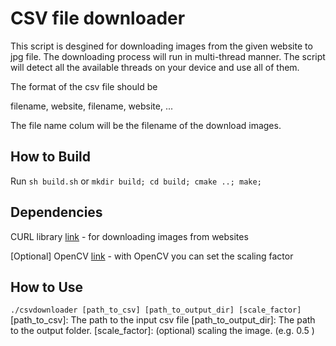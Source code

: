 # CSV file downloader
This script is desgined for downloading images from the given website to jpg file. The downloading process will run in multi-thread manner. The script will detect all the available threads on your device and use all of them.

The format of the csv file should be

filename, website,
filename, website,
...

The file name colum will be the filename of the download images.

## How to Build
Run
`sh build.sh`
or
`mkdir build; cd build; cmake ..; make;`

## Dependencies
CURL library [link](https://curl.haxx.se/download.html)
    - for downloading images from websites
    
    
[Optional] OpenCV [link](https://opencv.org/)
    - with OpenCV you can set the scaling factor



## How to Use
`./csvdownloader [path_to_csv] [path_to_output_dir] [scale_factor]`
[path_to_csv]:  The path to the input csv file
[path_to_output_dir]: The path to the output folder.
[scale_factor]: (optional) scaling the image. (e.g. 0.5 )


